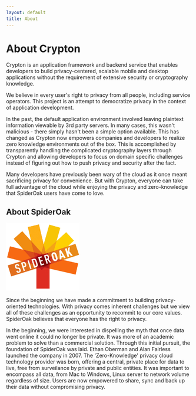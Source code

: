 ```yaml
---
layout: default
title: About
---
```


<div class="row text-center">
  <div class="col-lg-12">
    <h1>About Crypton</h1>
    <p class="desc">
      Crypton is an application framework and backend service that enables developers to build privacy-centered, scalable mobile and desktop applications without the requirement of extensive security or cryptography knowledge.
    </p>
  </div>
</div>

<div class="row">
  <div class="col-lg-12 text-justify">
    <p>
      We believe in every user's right to privacy from all people, including service operators. This project is an attempt to democratize privacy in the context of application development.
    </p>
    <p>
      In the past, the default application environment involved leaving plaintext information viewable by 3rd party servers. In many cases, this wasn't malicious - there simply hasn't been a simple option available. This has changed as Crypton now empowers companies and developers to realize zero knowledge environments out of the box. This is accomplished by transparently handling the complicated cryptography layers through Crypton and allowing developers to focus on domain specific challenges instead of figuring out how to push privacy and security after the fact.
    </p>
    <p>
      Many developers have previously been wary of the cloud as it once meant sacrificing privacy for convenience. But with Crypton, everyone can take full advantage of the cloud while enjoying the privacy and zero-knowledge that SpiderOak users have come to love.
    </p>
  </div>
</div>

<div class="row">
  <div class="col-lg-12">
    <h2>About SpiderOak</h2>
    <img src="/images/spideroak-logo.png" class="pull-right" width="200" alt="SpiderOak" />
    <p>
      Since the beginning we have made a commitment to building privacy-oriented technologies. With privacy comes inherent challenges but we view all of these challenges as an opportunity to recommit to our core values. SpiderOak believes that everyone has the right to privacy.
    </p>
    <p class="text-justify">
      In the beginning, we were interested in dispelling the myth that once data went online it could no longer be private. It was more of an academic problem to solve than a commercial solution. Through this initial pursuit, the foundation of SpiderOak was laid. Ethan Oberman and Alan Fairless launched the company in 2007. The 'Zero-Knowledge' privacy cloud technology provider was born, offering a central, private place for data to live, free from surveilance by private and public entities. It was important to encompass all data, from Mac to Windows, Linux server to network volume regardless of size. Users are now empowered to share, sync and back up their data without compromising privacy.
    </p>
  </div>
</div>
